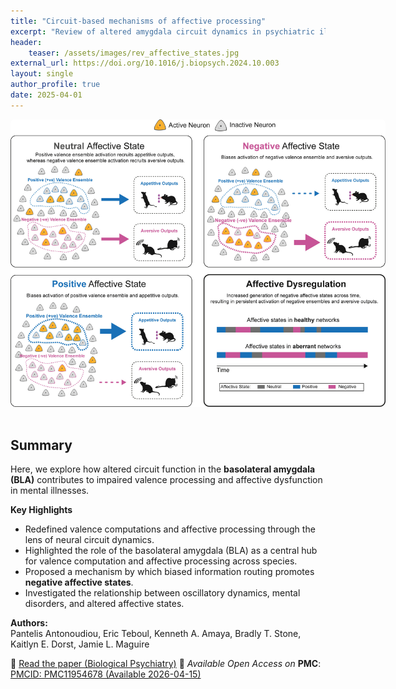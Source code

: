```yaml
---
title: "Circuit-based mechanisms of affective processing"
excerpt: "Review of altered amygdala circuit dynamics in psychiatric illness, emphasizing biased information routing and its role in affective state disruption."
header:
    teaser: /assets/images/rev_affective_states.jpg
external_url: https://doi.org/10.1016/j.biopsych.2024.10.003
layout: single
author_profile: true
date: 2025-04-01
---
```


<a href="https://doi.org/10.1016/j.biopsych.2024.10.003">
  <img src="/assets/images/rev_affective_states.jpg" alt="valence_rev" style="max-width: 600px; margin-bottom: 1rem; border-radius: 6px;">
</a>

## Summary
Here, we explore how altered circuit function in the **basolateral amygdala (BLA)** contributes to impaired valence processing and affective dysfunction in mental illnesses.

**Key Highlights**
- Redefined valence computations and affective processing through the lens of neural circuit dynamics.  
- Highlighted the role of the basolateral amygdala (BLA) as a central hub for valence computation and affective processing across species.  
- Proposed a mechanism by which biased information routing promotes **negative affective states**.  
- Investigated the relationship between oscillatory dynamics, mental disorders, and altered affective states.

**Authors:**  
Pantelis Antonoudiou, Eric Teboul, Kenneth A. Amaya, Bradly T. Stone, Kaitlyn E. Dorst, Jamie L. Maguire

🔗 [Read the paper (Biological Psychiatry)](https://doi.org/10.1016/j.biopsych.2024.10.003)
📖 *Available Open Access on* **PMC**: [PMCID: PMC11954678 (Available 2026-04-15)](https://www.ncbi.nlm.nih.gov/pmc/articles/PMC11954678/)

